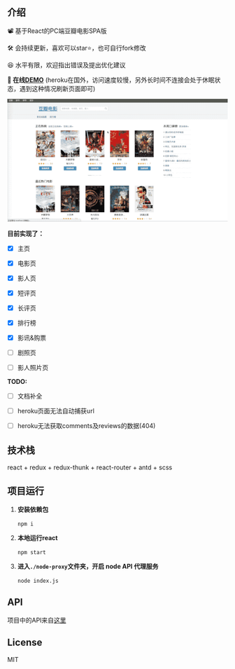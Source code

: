 ## 介绍

 📽 基于React的PC端豆瓣电影SPA版

 🛠 会持续更新，喜欢可以star⭐️，也可自行fork修改

😆 水平有限，欢迎指出错误及提出优化建议

**🌈 在线[DEMO](https://thawing-crag-89764.herokuapp.com/)** (heroku在国外，访问速度较慢，另外长时间不连接会处于休眠状态，遇到这种情况刷新页面即可)

![preview](./doc/preview.gif)

**目前实现了：**

- [x] 主页
- [x] 电影页
- [x] 影人页
- [x] 短评页
- [x] 长评页
- [x] 排行榜
- [x] 影讯&购票 
- [ ] 剧照页


- [ ] 影人照片页

**TODO:** 

- [ ] 文档补全
- [ ] heroku页面无法自动捕获url
- [ ] heroku无法获取comments及reviews的数据(404)



## 技术栈

react + redux + redux-thunk + react-router + antd + scss 

## 项目运行

1. **安装依赖包**

   `npm i`

2. **本地运行react**

   `npm start`

3. **进入`./node-proxy`文件夹，开启 node API 代理服务**

   ` node index.js `

## API

项目中的API来自[这里](https://github.com/jokermonn/-Api/blob/master/DoubanMovie.md)

## License

MIT